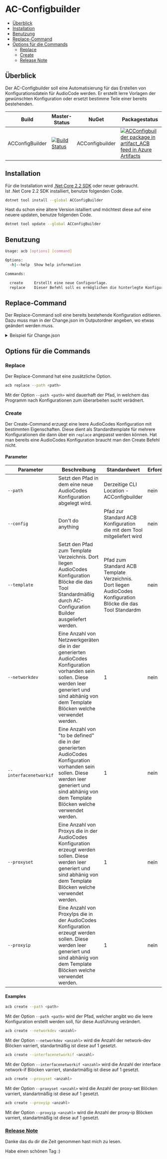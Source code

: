 # AC-Configbuilder

[//]: # (TOC Begin)
* [Überblick](#überblick)
* [Installation](#installation)
* [Benutzung](#benutzung)
* [Replace-Command](#replace-command)
* [Options für die Commands](#options-für-die-commands)
	* [Replace](#replace)
	* [Create](#create)
	* [Release Note](#release-notehttpsgithub.comac-fernglasac-configbuilderblobver.01releasenote.md)

[//]: # (TOC End)


## Überblick

Der AC-Configbuilder soll eine Automatisierung für das Erstellen von Konfigurationsdatein für AudioCode werden.
Er erstellt lerre Vorlagen der gewünschten Konfiguration oder ersetzt bestimme Teile einer bereits bestehenden.


| Build           | Master-Status                            | NuGet           | Packagestatus                            |
|-----------------|------------------------------------------|-----------------|------------------------------------------|
| ACConfigBuilder | [![Build Status](https://dev.azure.com/dominikmangatter/ACConfigBuilder/_apis/build/status/AC-Fernglas.AC-Configbuilder%20(1)?branchName=master)](https://dev.azure.com/dominikmangatter/ACConfigBuilder/_build/latest?definitionId=7&branchName=master) | ACConfigbuilder | [![ACConfigbuilder package in artifact_ACB feed in Azure Artifacts](https://feeds.dev.azure.com/dominikmangatter/_apis/public/Packaging/Feeds/029c8be4-1017-41ac-9482-75d3c6d96884/Packages/62646a40-7810-4d42-9c39-b8b78d3f5ba8/Badge)](https://dev.azure.com/dominikmangatter/ACConfigBuilder/_packaging?_a=package&feed=029c8be4-1017-41ac-9482-75d3c6d96884&package=62646a40-7810-4d42-9c39-b8b78d3f5ba8&preferRelease=true) |

## Installation

Für die Installation wird [.Net Core 2.2 SDK](https://dotnet.microsoft.com/download) oder neuer gebraucht. <br>
Ist .Net Core 2.2 SDK installiert, benutze folgenden Code.

```bash
dotnet tool install --global ACConfigBuilder
```

Hast du schon eine ältere Version istalliert und möchtest diese auf eine neuere updaten, benutze folgenden Code.

```bash
dotnet tool update --global ACConfigBuilder
```


## Benutzung

```bash
Usage: acb [options] [command]

Options:
  -h|--help  Show help information

Commands:

  create     Erstellt eine neue Configvorlage.
  replace    Dieser Befehl soll es ermöglichen die hinterlegte Konfiguration zu editieren. 
```

## Replace-Command

Der Replace-Command soll eine bereits bestehende Konfiguration editieren. 
Dazu muss man in der Change.json im Outputordner angeben, wo etwas geändert werden muss.

<details close>

<summary>Beispiel für Change.json</summary>

```
{
    "configurenetwork": {
      "networkdev": [
        {
          "network-dev" :  <\value>,
          "vlan-id " : <\value>,
          "underlying-if" : <\value>,
          "name" : <\value>,
          "tagging" : <\value>,
          "activate"
        }
      ],
      "interfacenetworkif":[
        {
           "interface network-if" : <\value>,
           "application-type" : <\value>,
           "ip-address" : <\value>,
           "prefix-length" : <\value>,
           "gateway" : <\value>,
           "name" : <\value>,
           "underlying-dev" : <\value>, 
           "activate"
        }
      ]
    },
    "configureviop":{
      "proxyset":[
        {
            "proxy-set" : <\value>, 
            "proxy-name" : <\value>, 
            "proxy-enable-keep-alive" : <\value>,  
            "srd-name" : <\value>, 
            "sbcipv4-sip-int-name" : <\value>,  
            "keepalive-fail-resp" : <\value>, 
            "success-detect-retries" : <\value>, 
            "success-detect-int" :  <\value>, 
            "proxy-redundancy-mode" : <\value>, 
            "is-proxy-hot-swap" : <\value>, 
            "proxy-load-balancing-method" : <\value>, 
            "min-active-serv-lb" : <\value>, 
            "activate"
        }
      ],
      "proxyip":[
        {
          "proxy-ip" : <\value>,
          "proxy-address" : <\value>,
          "transport-type" : <\value>,
          "activate"
        }
      ]
    }
}
```  
</details>

## Options für die Commands

### Replace

Der Replace-Command hat eine zusätzliche Option.

```bash
acb replace --path <path>
```

Mit der Option `--path <path>` wird dauerhaft der Pfad, in welchem das Programm nach Konfigurationen zum überarbeiten sucht verädnert.

### Create

Der Create-Command erzuegt eine leere AudioCodes Konfiguration mit bestimmten Eigenschaften. Diese dient als Standardtemplate für mehrere Konfigurationen die dann über ein `replace` angepasst werden können. Hat man bereits eine AudioCodes Konfiguration braucht man den Create Befehl nicht.


#### Parameter

| Parameter              | Beschreibung                             | Standardwert                             | Erforderlich | Typ    |
|------------------------|------------------------------------------|------------------------------------------|--------------|--------|
| `--path`               | Setzt den Pfad in dem eine neue AudioCodes Konfiguration abgelegt wird. | Derzeitige CLI Location - ACConfigbuilder | nein         | string |
| `--config`             | Don't do anything                        | Pfad zur Standard ACB Konfiguration die mit dem Tool mitgeliefert wird | nein         | string |
| `--template`           | Setzt den Pfad zum Template Verzeichnis. Dort liegen AudioCodes Konfiguration Blöcke die das Tool Standardmäßig durch AC-Configuration Builder ausgeliefert werden. | Pfad zum Standard ACB Template Verzeichnis. Dort liegen AudioCodes Konfiguration Blöcke die das Tool Standardm | nein         | string |
| `--networkdev`         | Eine Anzahl von Netzwerkgeräten die in der generierten AudioCodes Konfiguration vorhanden sein sollen. Diese werden leer generiert und sind abhänig von dem Template Blöcken welche verwendet werden. | 1                                        | nein         | number |
| `--interfacenetworkif` | Eine Anzahl von "to be defined" die in der generierten AudioCodes Konfiguration vorhanden sein sollen. Diese werden leer generiert und sind abhänig von dem Template Blöcken welche verwendet werden. | 1                                        | nein         | number |
| `--proxyset`           | Eine Anzahl von Proxys die in der AudioCodes Konfiguration erzeugt werden sollen. Diese werden leer generiert und sind abhänig von dem Template Blöcken welche verwendet werden. | 1                                        | nein         | number |
| `--proxyip`            | Eine Anzahl von ProxyIps die in der AudioCodes Konfiguration erzeugt werden sollen. Diese werden leer generiert und sind abhänig von dem Template Blöcken welche verwendet werden. | 1                                        | nein         | number |

#### Examples

```bash
acb create --path <path>
```

Mit der Option `--path <path>` wird der Pfad, welcher angibt wo die leere Konfiguration erstellt werden soll, für diese Ausführung verändert.

```bash
acb create --networkdev <anzahl>
```

Mit der Option `--networkdev <anzahl>` wird die Anzahl der network-dev Blöcken varriert, standartmäßig ist diese auf 1 gesetzt.

```bash
acb create --interfacenetworkif <anzahl>
```

Mit der Option ```--interfacenetworkif <anzahl>``` wird die Anzahl der interface network-if Blöcken varriert, standartmäßig ist diese auf 1 gesetzt.

```bash
acb create --proxyset <anzahl>
```

Mit der Option ```--proxyset <anzahl>``` wird die Anzahl der proxy-set Blöcken varriert, standartmäßig ist diese auf 1 gesetzt.

```bash
acb create --proxyip <anzahl>
```

Mit der Option `--proxyip <anzahl>` wird die Anzahl der proxy-ip Blöcken varriert, standartmäßig ist diese auf 1 gesetzt.

### [Release Note](https://github.com/AC-Fernglas/AC-Configbuilder/blob/master/ReleaseNote.md)

Danke das du dir die Zeit genommen hast mich zu lesen.

Habe einen schönen Tag :)
